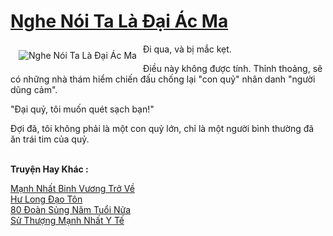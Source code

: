 <a href="https://truyentiki.com/nghe-noi-ta-la-dai-ac-ma.33564/" title="Nghe Nói Ta Là Đại Ác Ma"><h1>Nghe Nói Ta Là Đại Ác Ma</h1></a><div style="display:table"><img align="right" style="float: left; padding: 10px;" src="https://truyentiki.com/a/img/str/src/33564.jpg" alt="Nghe Nói Ta Là Đại Ác Ma">Đi qua, và bị mắc kẹt. <p></p> Điều này không được tính. Thỉnh thoảng, sẽ có những nhà thám hiểm chiến đấu chống lại "con quỷ" nhân danh "người dũng cảm". <p></p> "Đại quỷ, tôi muốn quét sạch bạn!" <p></p> Đợi đã, tôi không phải là một con quỷ lớn, chỉ là một người bình thường đã ăn trái tim của quỷ.</div><p><br><b>Truyện Hay Khác :</b></p><a href="https://truyentiki.com/manh-nhat-binh-vuong-tro-ve.33563/" alt="Mạnh Nhất Binh Vương Trở Về">Mạnh Nhất Binh Vương Trở Về</a><br/><a href="https://github.com/nownovels/top500/tree/master/truyenhay/33494/" alt="Hư Long Đạo Tôn">Hư Long Đạo Tôn</a><br/><a href="https://github.com/nownovels/top500/tree/master/truyenhay/33809/" alt="80 Đoàn Sủng Năm Tuổi Nửa">80 Đoàn Sủng Năm Tuổi Nửa</a><br/><a href="https://github.com/nownovels/top500/tree/master/truyenhay/33574/" alt="Sử Thượng Mạnh Nhất Y Tế">Sử Thượng Mạnh Nhất Y Tế</a><br/>